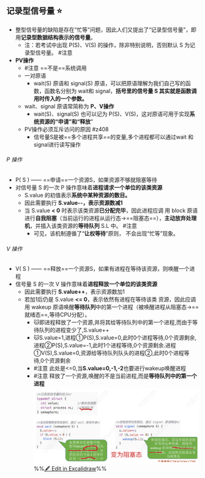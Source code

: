 ## 记录型信号量 ⭐
- 整型信号量的缺陷是存在“忙等”问题，因此人们又提出了“记录型信号量”，即用**记录型数据结构表示的信号量**。
	- 注：若考试中出现 P(S)、V(S) 的操作，除非特别说明，否则默认 S 为记录型信号量。 #注意
- **PV操作**
	- #注意 ==不是==系统调用
	- 一对原语
		- wait(S) 原语和 signal(S) 原语，可以把原语理解为我们自己写的函数，函数名分别为 wait和 signal，**括号里的信号量 S 其实就是函数调用时传入的一个参数。**
	- wait、signal 原语常简称为 **P、V操作**
		- wait(S)、signal(S) 也可以记为 P(S)、V(S)，这对原语可用于实现**系统资源的“申请”和“释放**”
	- PV操作必须互斥访问的原因 #z408 
		- 信号量S是被==多个进程共享==的变量,多个进程都可以通过wait 和signal进行读写操作
###### P 操作
- P( S ) —— ==申请==一个资源S，如果资源不够就阻塞等待 
- 对信号量 S 的一次 P 操作意味着**进程请求一个单位的该类资源**
	- S.value 的初值表示**系统中某种资源的数目。**
	- 因此需要执行 **S.value--，表示资源数减1**
	- 当 S.value **< 0** 时表示该类资源**已分配完毕**，因此进程应调 用 block 原语进行**自我阻塞**（当前运行的进程从运行态->==阻塞态==），**主动放弃处理机**，并插入该类资源的**等待队列** S.L 中。 #注意
		- 可见，该机制遵循了“**让权等待**”原则， 不会出现“忙等”现象。
###### V 操作
 - V( S ) —— ==释放==一个资源S，如果有进程在等待该资源，则唤醒一个进程
- 信号量 S 的一次 V 操作意味着**进程释放一个单位的该类资源**
	- 因此需要执行 **S.value++**，表示资源数加1
	- 若加1后仍是 S.value **<= 0**，表示依然有进程在等待该类 资源，因此应调用 wakeup 原语唤醒**等待队列**中的第一个进程（被唤醒进程从阻塞态->==就绪态==,等待CPU分配）。
		- 🐱即进程释放了一个资源,并将其给等待队列中的第一个进程,而由于等待队列的进程变少了,S.value++
		- 🐱S.value=1,进程①P(S),S.value=0,此时0个进程等待,0个资源剩余,进程②P(S),S.value=-1,此时1个进程等待,0个资源剩余.进程①V(S),S.value=0,资源给等待队列队头的进程②,此时0个进程等待,0个资源剩余
		- #注意 此处是<=0,当**S.value=0,-1,-2**也要进行wakeup唤醒进程
		- #注意 释放了一个资源,唤醒的不是当前进程,而是**等待队列中的第一个进程**
![](attachments/%E4%BA%92%E6%96%A5%E9%94%81%E4%B8%8E%E4%BF%A1%E5%8F%B7%E9%87%8F%202022-09-23%2020.37.41.excalidraw.svg)
%%[🖋 Edit in Excalidraw](attachments/%E4%BA%92%E6%96%A5%E9%94%81%E4%B8%8E%E4%BF%A1%E5%8F%B7%E9%87%8F%202022-09-23%2020.37.41.excalidraw.md)%%
